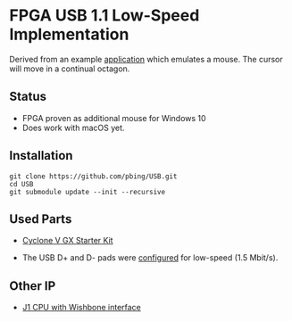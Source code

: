 # FPGA USB 1.1 Low-Speed Implementation

Derived from an example [application](https://github.com/pbing/USB/tree/master/doc/Microchip) which emulates a mouse.
The cursor will move in a continual octagon.

## Status
- FPGA proven as additional mouse for Windows 10
- Does work with macOS yet.

## Installation
```shell
git clone https://github.com/pbing/USB.git
cd USB
git submodule update --init --recursive
```

## Used Parts
- [Cyclone V GX Starter Kit](https://www.terasic.com.tw/cgi-bin/page/archive.pl?Language=English&CategoryNo=167&No=830&PartNo=1)

- The USB D+ and D- pads were [configured](https://github.com/pbing/USB/blob/master/doc/USB%20Pad%20Configuration.pdf)
  for low-speed (1.5 Mbit/s).

## Other IP
- [J1 CPU with Wishbone interface](https://github.com/pbing/J1_WB)
